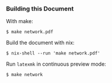 ### Building this Document

With make:

``` shell
$ make network.pdf
```

Build the document with nix:

``` shell
$ nix-shell --run 'make network.pdf'
```

Run `latexmk` in continuous preview mode:

``` shell
$ make network
```
